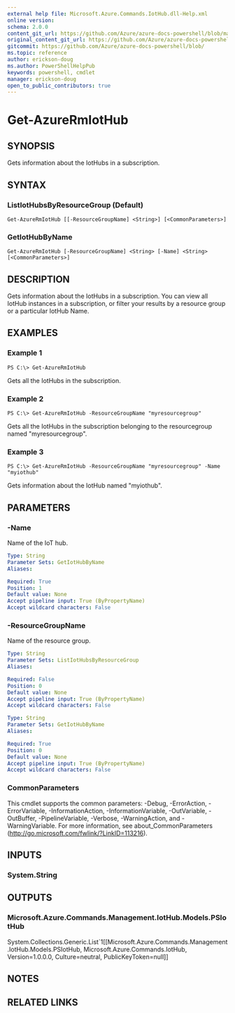 ```yaml
---
external help file: Microsoft.Azure.Commands.IotHub.dll-Help.xml
online version:
schema: 2.0.0
content_git_url: https://github.com/Azure/azure-docs-powershell/blob/master/azureps-cmdlets-docs/ResourceManager/AzureRM.IoTHub/v1.4.0/Get-AzureRmIotHub.md
original_content_git_url: https://github.com/Azure/azure-docs-powershell/blob/master/azureps-cmdlets-docs/ResourceManager/AzureRM.IoTHub/v1.4.0/Get-AzureRmIotHub.md
gitcommit: https://github.com/Azure/azure-docs-powershell/blob/
ms.topic: reference
author: erickson-doug
ms.author: PowerShellHelpPub
keywords: powershell, cmdlet
manager: erickson-doug
open_to_public_contributors: true
---
```


# Get-AzureRmIotHub

## SYNOPSIS
Gets information about the IotHubs in a subscription. 

## SYNTAX

### ListIotHubsByResourceGroup (Default)
```
Get-AzureRmIotHub [[-ResourceGroupName] <String>] [<CommonParameters>]
```

### GetIotHubByName
```
Get-AzureRmIotHub [-ResourceGroupName] <String> [-Name] <String> [<CommonParameters>]
```

## DESCRIPTION
Gets information about the IotHubs in a subscription. You can view all IotHub instances in a subscription, or filter your results by a resource group or a particular IotHub Name.

## EXAMPLES

### Example 1
```
PS C:\> Get-AzureRmIotHub
```

Gets all the IotHubs in the subscription.

### Example 2
```
PS C:\> Get-AzureRmIotHub -ResourceGroupName "myresourcegroup"
```

Gets all the IotHubs in the subscription belonging to the resourcegroup named "myresourcegroup".

### Example 3
```
PS C:\> Get-AzureRmIotHub -ResourceGroupName "myresourcegroup" -Name "myiothub"
```

Gets information about the IotHub named "myiothub".

## PARAMETERS

### -Name
Name of the IoT hub.

```yaml
Type: String
Parameter Sets: GetIotHubByName
Aliases: 

Required: True
Position: 1
Default value: None
Accept pipeline input: True (ByPropertyName)
Accept wildcard characters: False
```

### -ResourceGroupName
Name of the resource group.

```yaml
Type: String
Parameter Sets: ListIotHubsByResourceGroup
Aliases: 

Required: False
Position: 0
Default value: None
Accept pipeline input: True (ByPropertyName)
Accept wildcard characters: False
```

```yaml
Type: String
Parameter Sets: GetIotHubByName
Aliases: 

Required: True
Position: 0
Default value: None
Accept pipeline input: True (ByPropertyName)
Accept wildcard characters: False
```

### CommonParameters
This cmdlet supports the common parameters: -Debug, -ErrorAction, -ErrorVariable, -InformationAction, -InformationVariable, -OutVariable, -OutBuffer, -PipelineVariable, -Verbose, -WarningAction, and -WarningVariable. For more information, see about_CommonParameters (http://go.microsoft.com/fwlink/?LinkID=113216).

## INPUTS

### System.String

## OUTPUTS

### Microsoft.Azure.Commands.Management.IotHub.Models.PSIotHub
System.Collections.Generic.List`1[[Microsoft.Azure.Commands.Management.IotHub.Models.PSIotHub, Microsoft.Azure.Commands.IotHub, Version=1.0.0.0, Culture=neutral, PublicKeyToken=null]]

## NOTES

## RELATED LINKS

